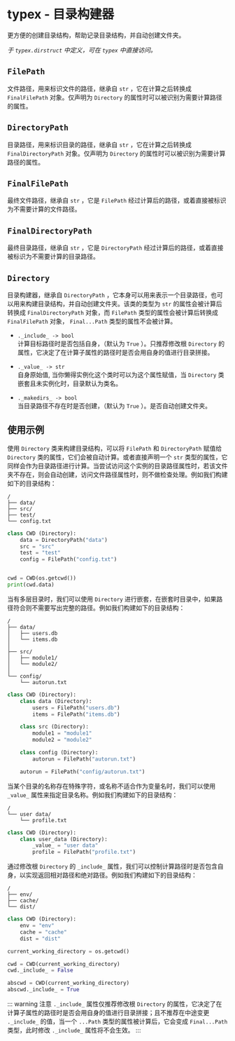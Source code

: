 # typex - 目录构建器

更方便的创建目录结构，帮助记录目录结构，并自动创建文件夹。

_于 `typex.dirstruct` 中定义，可在 `typex` 中直接访问。_


## `FilePath`

文件路径，用来标识文件的路径，继承自 `str` ，它在计算之后转换成 `FinalFilePath` 对象。仅声明为 `Directory` 的属性时可以被识别为需要计算路径的属性。


## `DirectoryPath`

目录路径，用来标识目录的路径，继承自 `str` ，它在计算之后转换成 `FinalDirectoryPath` 对象。仅声明为 `Directory` 的属性时可以被识别为需要计算路径的属性。


## `FinalFilePath`

最终文件路径，继承自 `str` ，它是 `FilePath` 经过计算后的路径，或着直接被标识为不需要计算的文件路径。


## `FinalDirectoryPath`

最终目录路径，继承自 `str` ，它是 `DirectoryPath` 经过计算后的路径，或着直接被标识为不需要计算的目录路径。


## `Directory`

目录构建器，继承自 `DirectoryPath` ，它本身可以用来表示一个目录路径，也可以用来构建目录结构，并自动创建文件夹。该类的类型为 `str` 的属性会被计算后转换成 `FinalDirectoryPath` 对象，而 `FilePath` 类型的属性会被计算后转换成 `FinalFilePath` 对象， `Final...Path` 类型的属性不会被计算。

- `._include_ -> bool`\
  计算目标路径时是否包括自身，（默认为 `True` ）。只推荐修改根 `Directory` 的属性，它决定了在计算子属性的路径时是否会用自身的值进行目录拼接。

- `._value_ -> str`\
  自身原始值, 当你懒得实例化这个类时可以为这个属性赋值，当 `Directory` 类嵌套且未实例化时，目录默认为类名。

- `._makedirs_ -> bool`\
  当目录路径不存在时是否创建，（默认为 `True` ）。是否自动创建文件夹。


## 使用示例

使用 `Directory` 类来构建目录结构，可以将 `FilePath` 和 `DirectoryPath` 赋值给 `Directory` 类的属性，它们会被自动计算。或者直接声明一个 `str` 类型的属性，它同样会作为目录路径进行计算。当尝试访问这个实例的目录路径属性时，若该文件夹不存在，则会自动创建，访问文件路径属性时，则不做检查处理。例如我们构建如下的目录结构：

```
/
├── data/
├── src/
├── test/
└── config.txt
```

```Python
class CWD (Directory):
    data = DirectoryPath("data")
    src = "src"
    test = "test"
    config = FilePath("config.txt")


cwd = CWD(os.getcwd())
print(cwd.data)
```

当有多层目录时，我们可以使用 `Directory` 进行嵌套，在嵌套时目录中，如果路径符合则不需要写出完整的路径。例如我们构建如下的目录结构：

```
/
├── data/
│   ├── users.db
│   └── items.db
│
├── src/
│   ├── module1/
│   └── module2/
│
└── config/
    └── autorun.txt
```

```Python
class CWD (Directory):
    class data (Directory):
        users = FilePath("users.db")
        items = FilePath("items.db")

    class src (Directory):
        module1 = "module1"
        module2 = "module2"

    class config (Directory):
        autorun = FilePath("autorun.txt")

    autorun = FilePath("config/autorun.txt")
```

当某个目录的名称存在特殊字符，或名称不适合作为变量名时，我们可以使用 `_value_` 属性来指定目录名称。例如我们构建如下的目录结构：

```
/
└── user data/
    └── profile.txt
```

```Python
class CWD (Directory):
    class user_data (Directory):
        _value_ = "user data"
        profile = FilePath("profile.txt")
```

通过修改根 `Directory` 的 `_include_` 属性，我们可以控制计算路径时是否包含自身，以实现返回相对路径和绝对路径。例如我们构建如下的目录结构：

```
/
├── env/
├── cache/
└── dist/
```

``` Python
class CWD (Directory):
    env = "env"
    cache = "cache"
    dist = "dist"

current_working_directory = os.getcwd()

cwd = CWD(current_working_directory)
cwd._include_ = False

abscwd = CWD(current_working_directory)
abscwd._include_ = True
```

::: warning 注意
`._include_` 属性仅推荐修改根 `Directory` 的属性，它决定了在计算子属性的路径时是否会用自身的值进行目录拼接；且不推荐在中途变更 `._include_` 的值，当一个 `...Path` 类型的属性被计算后，它会变成 `Final...Path` 类型，此时修改 `._include_` 属性将不会生效。
:::
